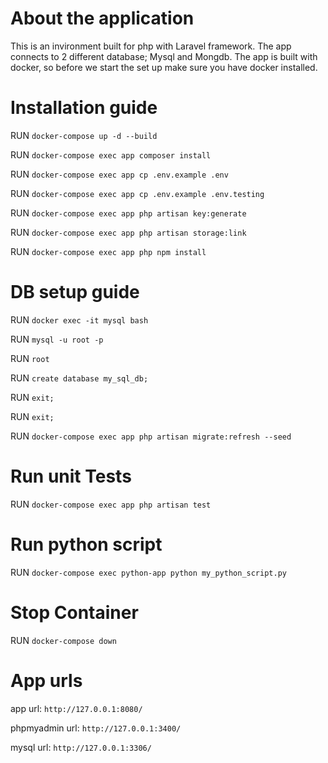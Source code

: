 # About the application

This is an invironment built for php with Laravel framework.
The app connects to 2 different database; Mysql and Mongdb.
The app is built with docker, so before we start the set up make sure you have docker installed.

# Installation guide

RUN `docker-compose up -d --build`

RUN `docker-compose exec app composer install`

RUN `docker-compose exec app cp .env.example .env`

RUN `docker-compose exec app cp .env.example .env.testing`

RUN `docker-compose exec app php artisan key:generate`

RUN `docker-compose exec app php artisan storage:link`

RUN `docker-compose exec app php npm install`

# DB setup guide

RUN `docker exec -it mysql bash`

RUN `mysql -u root -p`

RUN `root`

RUN `create database my_sql_db;`

RUN `exit;`

RUN `exit;`

RUN `docker-compose exec app php artisan migrate:refresh --seed`

# Run unit Tests

RUN `docker-compose exec app php artisan test`

# Run python script

RUN `docker-compose exec python-app python my_python_script.py`

# Stop Container

RUN `docker-compose down`

# App urls

app url: `http://127.0.0.1:8080/`

phpmyadmin url: `http://127.0.0.1:3400/`

mysql url: `http://127.0.0.1:3306/`
